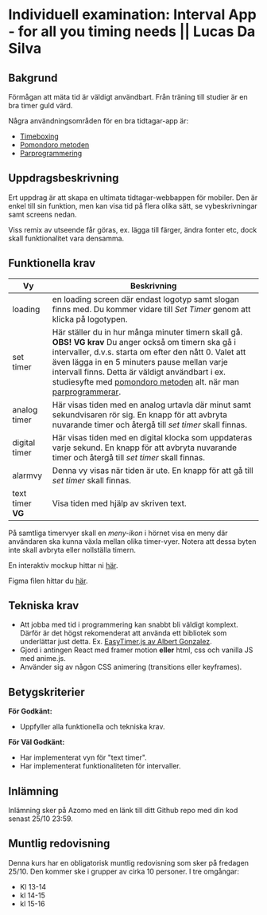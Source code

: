 # Individuell examination: Interval App - for all you timing needs || Lucas Da Silva

## Bakgrund

Förmågan att mäta tid är väldigt användbart. Från träning till studier är en bra timer guld värd.

Några användningsområden för en bra tidtagar-app är:

- [Timeboxing](https://medium.com/dreimannzelt-adventures/7-secrets-to-master-timeboxing-66a744ea9175)
- [Pomondoro metoden](https://www.metodbanken.se/post/pomodorometoden)
- [Parprogrammering](https://sv.wikipedia.org/wiki/Parprogrammering)

## Uppdragsbeskrivning

Ert uppdrag är att skapa en ultimata tidtagar-webbappen för mobiler. Den är enkel till sin funktion, men kan visa tid på flera olika sätt, se vybeskrivningar samt screens nedan.

Viss remix av utseende får göras, ex. lägga till färger, ändra fonter etc, dock skall funktionalitet vara densamma.

## Funktionella krav

| Vy                | Beskrivning                                                                                                                                                                                                                                                                                                                                                                                                                              |
| ----------------- | ---------------------------------------------------------------------------------------------------------------------------------------------------------------------------------------------------------------------------------------------------------------------------------------------------------------------------------------------------------------------------------------------------------------------------------------- |
| loading           | en loading screen där endast logotyp samt slogan finns med. Du kommer vidare till _Set Timer_ genom att klicka på logotypen.                                                                                                                                                                                                                                                                                                             |
| set timer         | Här ställer du in hur många minuter timern skall gå. **OBS! VG krav** Du anger också om timern ska gå i intervaller, d.v.s. starta om efter den nått 0. Valet att även lägga in en 5 minuters pause mellan varje intervall finns. Detta är väldigt användbart i ex. studiesyfte med [pomondoro metoden](https://www.metodbanken.se/post/pomodorometoden) alt. när man [parprogrammerar](https://sv.wikipedia.org/wiki/Parprogrammering). |
| analog timer      | Här visas tiden med en analog urtavla där minut samt sekundvisaren rör sig. En knapp för att avbryta nuvarande timer och återgå till _set timer_ skall finnas.                                                                                                                                                                                                                                                                           |
| digital timer     | Här visas tiden med en digital klocka som uppdateras varje sekund. En knapp för att avbryta nuvarande timer och återgå till _set timer_ skall finnas.                                                                                                                                                                                                                                                                                    |
| alarmvy           | Denna vy visas när tiden är ute. En knapp för att gå till _set timer_ skall finnas.                                                                                                                                                                                                                                                                                                                                                      |
| text timer **VG** | Visa tiden med hjälp av skriven text.                                                                                                                                                                                                                                                                                                                                                                                                    |

På samtliga timervyer skall en _meny-ikon_ i hörnet visa en meny där användaren ska kunna växla mellan olika timer-vyer. Notera att dessa byten inte skall avbryta eller nollställa timern.

En interaktiv mockup hittar ni [här](https://www.figma.com/proto/AerBB2Yx3IiT9iL8U8akVR/Interval-app-1.0?node-id=23%3A176&scaling=scale-down&page-id=23%3A3).

Figma filen hittar du [här](https://www.figma.com/file/AerBB2Yx3IiT9iL8U8akVR/Interval-app-1.0).

## Tekniska krav

- Att jobba med tid i programmering kan snabbt bli väldigt komplext. Därför är det högst rekomenderat att använda ett bibliotek som underlättar just detta. Ex. [EasyTimer.js av Albert Gonzalez](https://albert-gonzalez.github.io/easytimer.js/).
- Gjord i antingen React med framer motion **eller** html, css och vanilla JS med anime.js.
- Använder sig av någon CSS animering (transitions eller keyframes).

## Betygskriterier

**För Godkänt:**

- Uppfyller alla funktionella och tekniska krav.

**För Väl Godkänt:**

- Har implementerat vyn för "text timer".
- Har implementerat funktionaliteten för intervaller.

## Inlämning

Inlämning sker på Azomo med en länk till ditt Github repo med din kod senast 25/10 23:59.

## Muntlig redovisning

Denna kurs har en obligatorisk muntlig redovisning som sker på fredagen 25/10. Den kommer ske i grupper av cirka 10 personer. I tre omgångar:

- Kl 13-14
- kl 14-15
- kl 15-16
